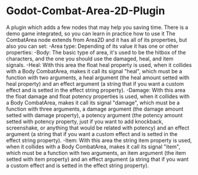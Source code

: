 # Godot-Combat-Area-2D-Plugin
A plugin which adds a few nodes that may help you saving time.
There is a demo game integrated, so you can learn in practice how to use it
The CombatArea node extends from Area2D and it has all of its properties, but also you can set:
-Area type: Depending of its value it has one or other properties:
    -Body: The basic type of area, it's used to be the hitbox of the characters, and the one you should use the damaged, heal, and item signals.
    -Heal: With this area the float heal property is used, when it collides with a Body CombatArea, makes it call its signal "heal", which must be a function with two                arguments, a heal argument (the heal amount setted with heal property) and an effect argument (a string that if you want a custom effect and is setted in                the effect string property).
    -Damage: With this area the float damage and float potency properties is used, when it collides with a Body CombatArea, makes it call its signal "damage", which must              be a function with three arguments, a damage argument (the damage amount setted with damage property), a potency argument (the potency amount setted with                  potency property, just if you want to add knockback, screenshake, or anything that would be related with potency) and an effect argument (a string that if                you want a custom effect and is setted in the effect string property).
    -Item: With this area the string item property is used, when it collides with a Body CombatArea, makes it call its signal "item", which must be a function with two              arguments, an item argument (the item setted with item property) and an effect argument (a string that if you want a custom effect and is setted in the effect              string property).

